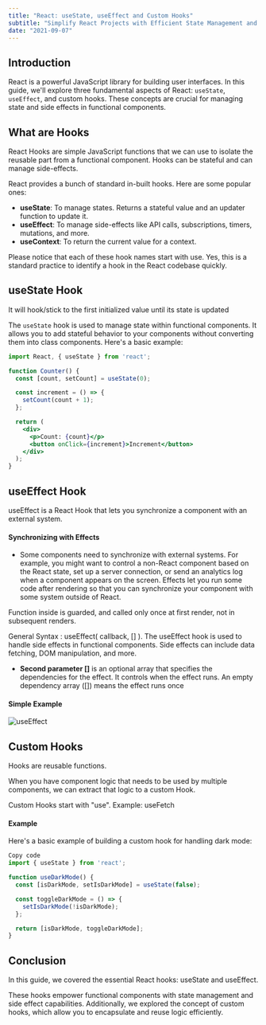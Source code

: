 ```yaml
---
title: "React: useState, useEffect and Custom Hooks"
subtitle: "Simplify React Projects with Efficient State Management and Effects"
date: "2021-09-07"
---
```


## Introduction
React is a powerful JavaScript library for building user interfaces. In this guide, we'll explore three fundamental aspects of React: `useState`, `useEffect`, and custom hooks. These concepts are crucial for managing state and side effects in functional components.




## What are Hooks

React Hooks are simple JavaScript functions that we can use to isolate the reusable part from a functional component. Hooks can be stateful and can manage side-effects.

React provides a bunch of standard in-built hooks. Here are some popular ones:

- **useState**: To manage states. Returns a stateful value and an updater function to update it.
- **useEffect**: To manage side-effects like API calls, subscriptions, timers, mutations, and more.
- **useContext**: To return the current value for a context.


 Please notice that each of these hook names start with use. Yes, this is a standard practice to identify a hook in the React codebase quickly.


## useState Hook

 It will hook/stick to the first initialized value until its state is updated

The `useState` hook is used to manage state within functional components. It allows you to add stateful behavior to your components without converting them into class components. Here's a basic example:

```jsx
import React, { useState } from 'react';

function Counter() {
  const [count, setCount] = useState(0);

  const increment = () => {
    setCount(count + 1);
  };

  return (
    <div>
      <p>Count: {count}</p>
      <button onClick={increment}>Increment</button>
    </div>
  );
}
```

## useEffect Hook
useEffect is a React Hook that lets you synchronize a component with an external system.

#### Synchronizing with Effects 
- Some components need to synchronize with external systems. For example, you might want to control a non-React component based on the React state, set up a server connection, or send an analytics log when a component appears on the screen. Effects let you run some code after rendering so that you can synchronize your component with some system outside of React.

Function inside is guarded, and called only once at first render, not in subsequent renders. 

General Syntax :  useEffect( callback, [] ).
The useEffect hook is used to handle side effects in functional components. Side effects can include data fetching, DOM manipulation, and more.

- **Second parameter []** is an optional array that specifies the dependencies for the effect. It controls when the effect runs. An empty dependency array ([]) means the effect runs once


#### Simple Example
![useEffect](/images/useEffect.png)

## Custom Hooks
Hooks are reusable functions.

When you have component logic that needs to be used by multiple components, we can extract that logic to a custom Hook.

Custom Hooks start with "use". Example: useFetch


#### Example
Here's a basic example of building a custom hook for handling dark mode:

```jsx
Copy code
import { useState } from 'react';

function useDarkMode() {
  const [isDarkMode, setIsDarkMode] = useState(false);

  const toggleDarkMode = () => {
    setIsDarkMode(!isDarkMode);
  };

  return [isDarkMode, toggleDarkMode];
}
```

## Conclusion

In this guide, we covered the essential React hooks: useState and useEffect. 

These hooks empower functional components with state management and side effect capabilities. Additionally, we explored the concept of custom hooks, which allow you to encapsulate and reuse logic efficiently.


